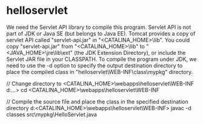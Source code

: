 # helloservlet
We need the Servlet API library to compile this program. Servlet API is not part of JDK or Java SE (but belongs to Java EE). Tomcat provides a copy of servlet API called "servlet-api.jar" in "<CATALINA_HOME>\lib". You could copy "servlet-api.jar" from "<CATALINA_HOME>\lib" to "<JAVA_HOME>\jre\lib\ext" (the JDK Extension Directory), or include the Servlet JAR file in your CLASSPATH.
To compile the program under JDK, we need to use the -d option to specify the output destination directory to place the compiled class in "helloservlet\WEB-INF\class\mypkg" directory.

// Change directory to <CATALINA_HOME>\webapps\helloservlet\WEB-INF
d:\...> cd <CATALINA_HOME>\webapps\helloservlet\WEB-INF
  
// Compile the source file and place the class in the specified destination directory
d:\<CATALINA_HOME>\webapps\helloservlet\WEB-INF> javac -d classes src\mypkg\HelloServlet.java
